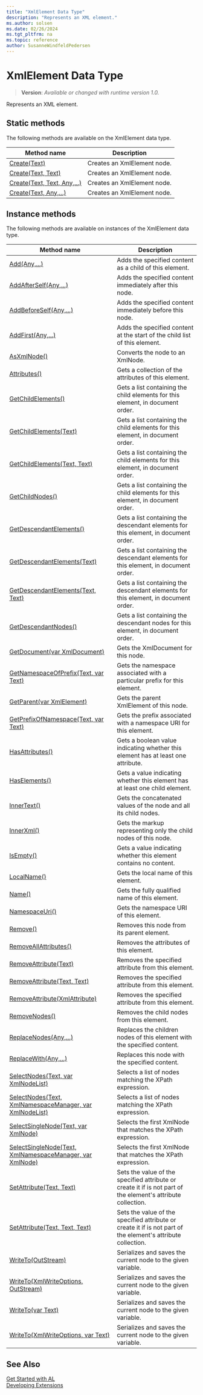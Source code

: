 ```yaml
---
title: "XmlElement Data Type"
description: "Represents an XML element."
ms.author: solsen
ms.date: 02/26/2024
ms.tgt_pltfrm: na
ms.topic: reference
author: SusanneWindfeldPedersen
---
```

[//]: # (START>DO_NOT_EDIT)
[//]: # (IMPORTANT:Do not edit any of the content between here and the END>DO_NOT_EDIT.)
[//]: # (Any modifications should be made in the .xml files in the ModernDev repo.)
# XmlElement Data Type
> **Version**: _Available or changed with runtime version 1.0._

Represents an XML element.


## Static methods
The following methods are available on the XmlElement data type.


|Method name|Description|
|-----------|-----------|
|[Create(Text)](xmlelement-create-string-method.md)|Creates an XmlElement node.|
|[Create(Text, Text)](xmlelement-create-string-string-method.md)|Creates an XmlElement node.|
|[Create(Text, Text, Any,...)](xmlelement-create-string-string-joker-method.md)|Creates an XmlElement node.|
|[Create(Text, Any,...)](xmlelement-create-string-joker-method.md)|Creates an XmlElement node.|

## Instance methods
The following methods are available on instances of the XmlElement data type.

|Method name|Description|
|-----------|-----------|
|[Add(Any,...)](xmlelement-add-method.md)|Adds the specified content as a child of this element.|
|[AddAfterSelf(Any,...)](xmlelement-addafterself-method.md)|Adds the specified content immediately after this node.|
|[AddBeforeSelf(Any,...)](xmlelement-addbeforeself-method.md)|Adds the specified content immediately before this node.|
|[AddFirst(Any,...)](xmlelement-addfirst-method.md)|Adds the specified content at the start of the child list of this element.|
|[AsXmlNode()](xmlelement-asxmlnode-method.md)|Converts the node to an XmlNode.|
|[Attributes()](xmlelement-attributes-method.md)|Gets a collection of the attributes of this element.|
|[GetChildElements()](xmlelement-getchildelements--method.md)|Gets a list containing the child elements for this element, in document order.|
|[GetChildElements(Text)](xmlelement-getchildelements-string-method.md)|Gets a list containing the child elements for this element, in document order.|
|[GetChildElements(Text, Text)](xmlelement-getchildelements-string-string-method.md)|Gets a list containing the child elements for this element, in document order.|
|[GetChildNodes()](xmlelement-getchildnodes-method.md)|Gets a list containing the child elements for this element, in document order.|
|[GetDescendantElements()](xmlelement-getdescendantelements--method.md)|Gets a list containing the descendant elements for this element, in document order.|
|[GetDescendantElements(Text)](xmlelement-getdescendantelements-string-method.md)|Gets a list containing the descendant elements for this element, in document order.|
|[GetDescendantElements(Text, Text)](xmlelement-getdescendantelements-string-string-method.md)|Gets a list containing the descendant elements for this element, in document order.|
|[GetDescendantNodes()](xmlelement-getdescendantnodes-method.md)|Gets a list containing the descendant nodes for this element, in document order.|
|[GetDocument(var XmlDocument)](xmlelement-getdocument-method.md)|Gets the XmlDocument for this node.|
|[GetNamespaceOfPrefix(Text, var Text)](xmlelement-getnamespaceofprefix-method.md)|Gets the namespace associated with a particular prefix for this element.|
|[GetParent(var XmlElement)](xmlelement-getparent-method.md)|Gets the parent XmlElement of this node.|
|[GetPrefixOfNamespace(Text, var Text)](xmlelement-getprefixofnamespace-method.md)|Gets the prefix associated with a namespace URI for this element.|
|[HasAttributes()](xmlelement-hasattributes-method.md)|Gets a boolean value indicating whether this element has at least one attribute.|
|[HasElements()](xmlelement-haselements-method.md)|Gets a value indicating whether this element has at least one child element.|
|[InnerText()](xmlelement-innertext-method.md)|Gets the concatenated values of the node and all its child nodes.|
|[InnerXml()](xmlelement-innerxml-method.md)|Gets the markup representing only the child nodes of this node.|
|[IsEmpty()](xmlelement-isempty-method.md)|Gets a value indicating whether this element contains no content.|
|[LocalName()](xmlelement-localname-method.md)|Gets the local name of this element.|
|[Name()](xmlelement-name-method.md)|Gets the fully qualified name of this element.|
|[NamespaceUri()](xmlelement-namespaceuri-method.md)|Gets the namespace URI of this element.|
|[Remove()](xmlelement-remove-method.md)|Removes this node from its parent element.|
|[RemoveAllAttributes()](xmlelement-removeallattributes-method.md)|Removes the attributes of this element.|
|[RemoveAttribute(Text)](xmlelement-removeattribute-string-method.md)|Removes the specified attribute from this element.|
|[RemoveAttribute(Text, Text)](xmlelement-removeattribute-string-string-method.md)|Removes the specified attribute from this element.|
|[RemoveAttribute(XmlAttribute)](xmlelement-removeattribute-xmlattribute-method.md)|Removes the specified attribute from this element.|
|[RemoveNodes()](xmlelement-removenodes-method.md)|Removes the child nodes from this element.|
|[ReplaceNodes(Any,...)](xmlelement-replacenodes-method.md)|Replaces the children nodes of this element with the specified content.|
|[ReplaceWith(Any,...)](xmlelement-replacewith-method.md)|Replaces this node with the specified content.|
|[SelectNodes(Text, var XmlNodeList)](xmlelement-selectnodes-string-xmlnodelist-method.md)|Selects a list of nodes matching the XPath expression.|
|[SelectNodes(Text, XmlNamespaceManager, var XmlNodeList)](xmlelement-selectnodes-string-xmlnamespacemanager-xmlnodelist-method.md)|Selects a list of nodes matching the XPath expression.|
|[SelectSingleNode(Text, var XmlNode)](xmlelement-selectsinglenode-string-xmlnode-method.md)|Selects the first XmlNode that matches the XPath expression.|
|[SelectSingleNode(Text, XmlNamespaceManager, var XmlNode)](xmlelement-selectsinglenode-string-xmlnamespacemanager-xmlnode-method.md)|Selects the first XmlNode that matches the XPath expression.|
|[SetAttribute(Text, Text)](xmlelement-setattribute-string-string-method.md)|Sets the value of the specified attribute or create it if is not part of the element's attribute collection.|
|[SetAttribute(Text, Text, Text)](xmlelement-setattribute-string-string-string-method.md)|Sets the value of the specified attribute or create it if is not part of the element's attribute collection.|
|[WriteTo(OutStream)](xmlelement-writeto-outstream-method.md)|Serializes and saves the current node to the given variable.|
|[WriteTo(XmlWriteOptions, OutStream)](xmlelement-writeto-xmlwriteoptions-outstream-method.md)|Serializes and saves the current node to the given variable.|
|[WriteTo(var Text)](xmlelement-writeto-text-method.md)|Serializes and saves the current node to the given variable.|
|[WriteTo(XmlWriteOptions, var Text)](xmlelement-writeto-xmlwriteoptions-text-method.md)|Serializes and saves the current node to the given variable.|

[//]: # (IMPORTANT: END>DO_NOT_EDIT)
## See Also
[Get Started with AL](../../devenv-get-started.md)  
[Developing Extensions](../../devenv-dev-overview.md)  
